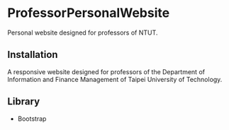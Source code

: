 # ProfessorPersonalWebsite
Personal website designed for professors of NTUT.

## Installation
A responsive website designed for professors of the Department of Information and Finance Management of Taipei University of Technology.

## Library
- Bootstrap
